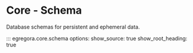 # Core - Schema

Database schemas for persistent and ephemeral data.

::: egregora.core.schema
    options:
      show_source: true
      show_root_heading: true
